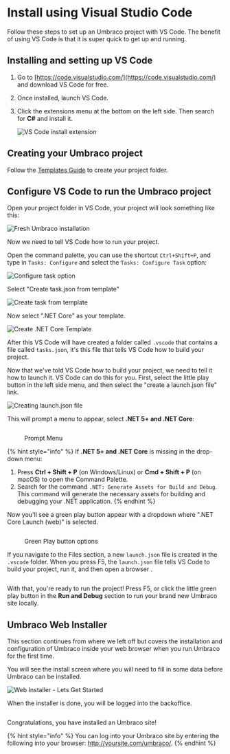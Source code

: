 # Install using Visual Studio Code

Follow these steps to set up an Umbraco project with VS Code. The benefit of using VS Code is that it is super quick to get up and running.

## Installing and setting up VS Code

1. Go to [https://code.visualstudio.com/](https://code.visualstudio.com/) and download VS Code for free.
2. Once installed, launch VS Code.
3. Click the extensions menu at the bottom on the left side. Then search for **C#** and install it.

    ![VS Code install extension](../../../.gitbook/assets/Marketplace.jpg)

## Creating your Umbraco project

Follow the [Templates Guide](install-umbraco-with-templates.md) to create your project folder.

## Configure VS Code to run the Umbraco project

Open your project folder in VS Code, your project will look something like this:

![Fresh Umbraco installation](../../../.gitbook/assets/VS_Code_Explorer.png)

Now we need to tell VS Code how to run your project.

Open the command palette, you can use the shortcut `Ctrl+Shift+P`, and type in `Tasks: Configure` and select the `Tasks: Configure Task` option:

![Configure task option](../../../../../10/umbraco-cms/fundamentals/setup/install/images/VsCode/ConfigureTask.png)

Select "Create task.json from template"

![Create task from template](../../../../../10/umbraco-cms/fundamentals/setup/install/images/VsCode/TaskJsonFromTemplate.png)

Now select ".NET Core" as your template.

![Create .NET Core Template](../../../../../10/umbraco-cms/fundamentals/setup/install/images/VsCode/NetcoreTemplate.png)

After this VS Code will have created a folder called `.vscode` that contains a file called `tasks.json`, it's this file that tells VS Code how to build your project.

Now that we've told VS Code how to build your project, we need to tell it how to launch it. VS Code can do this for you. First, select the little play button in the left side menu, and then select the "create a launch.json file" link.

![Creating launch.json file](../../../.gitbook/assets/Create_LaunchJson_file.jpg)

This will prompt a menu to appear, select **.NET 5+ and .NET Core**:

<figure><img src="../../../.gitbook/assets/Prompt_Menu.jpg" alt=""><figcaption><p>Prompt Menu</p></figcaption></figure>

{% hint style="info" %}
If **.NET 5+ and .NET Core** is missing in the drop-down menu:

1. Press **Ctrl + Shift + P** (on Windows/Linux) or **Cmd + Shift + P** (on macOS) to open the Command Palette.
2. Search for the command `.NET: Generate Assets for Build and Debug`.
This command will generate the necessary assets for building and debugging your .NET application.
{% endhint %}

Now you'll see a green play button appear with a dropdown where ".NET Core Launch (web)" is selected.

<figure><img src="../../../.gitbook/assets/Dropdown_option.jpg" alt=""><figcaption><p>Green Play button options</p></figcaption></figure>

If you navigate to the Files section, a new `launch.json` file is created in the `.vscode` folder.  When you press F5, the `launch.json` file tells VS Code to build your project, run it, and then open a browser .

<figure><img src="../../../.gitbook/assets/launchJson.jpg" alt=""><figcaption></figcaption></figure>

With that, you're ready to run the project! Press F5, or click the little green play button in the **Run and Debug** section to run your brand new Umbraco site locally.

## Umbraco Web Installer

This section continues from where we left off but covers the installation and configuration of Umbraco inside your web browser when you run Umbraco for the first time.

You will see the install screen where you will need to fill in some data before Umbraco can be installed.

![Web Installer - Lets Get Started](../../../.gitbook/assets/Install_Umbraco.jpg)

When the installer is done, you will be logged into the backoffice.

<figure><img src="../../../../../10/umbraco-cms/fundamentals/setup/install/images/VsCode/dashboard-v8.PNG" alt=""><figcaption></figcaption></figure>

Congratulations, you have installed an Umbraco site!

{% hint style="info" %}
You can log into your Umbraco site by entering the following into your browser: http://yoursite.com/umbraco/.
{% endhint %}
